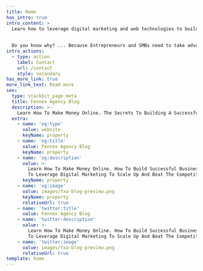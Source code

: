 ```yaml
---
title: Home
has_intro: true
intro_content: >
  Learn how to leverage digital marketing and web technologies to build a successful business and grow it the right way.
  
  
  Do you know why? ... Because Entrepreneurs and SMBs need to take advantage of the Internet, mobile technologies, and social networks to gain visibility, best serve their customers, and stay ahead of the competition.
intro_actions:
  - type: action
    label: Contact
    url: /contact
    style: secondary
has_more_link: true
more_link_text: Read more
seo:
  type: stackbit_page_meta
  title: Fennex Agency Blog
  description: >-
    Learn How To Make Money Online. The Secrets To Building A Successful Business And How Leveraging Digital Marketing To Grow And To Beat Competition.
  extra:
    - name: 'og:type'
      value: website
      keyName: property
    - name: 'og:title'
      value: Fennex Agency Blog
      keyName: property
    - name: 'og:description'
      value: >-
        Learn How To Make Money Online. How To Build Successful Business And How
        To Leverage Digital Marketing To Scale Up And Beat The Competition.
      keyName: property
    - name: 'og:image'
      value: images/fxa-blog-preview.png
      keyName: property
      relativeUrl: true
    - name: 'twitter:title'
      value: Fennex Agency Blog
    - name: 'twitter:description'
      value: >-
        Learn How To Make Money Online. How To Build Successful Business And How
        To Leverage Digital Marketing To Scale Up And Beat The Competition.
    - name: 'twitter:image'
      value: images/fxa-blog-preview.png
      relativeUrl: true
template: home
---
```

